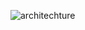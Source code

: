 ![architechture](https://user-images.githubusercontent.com/89757078/133639957-47acdd05-369a-4e93-b5d0-fb9672d887bd.jpeg)

